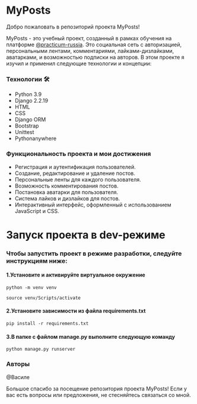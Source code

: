 <h1>MyPosts</h1>
<p>Добро пожаловать в репозиторий проекта MyPosts!</p>
<p>MyPosts - это учебный проект, созданный в рамках обучения на платформе <a href="@practicum-russia">@practicum-russia</a>. Это социальная сеть с авторизацией, персональными лентами, комментариями, лайками-дизлайками, аватарками, и возможностью подписки на авторов. В этом проекте я изучил и применил следующие технологии и концепции:</p>

<h3>Технологии 🛠</h3>
<ul>
  <li>Python 3.9</li>
  <li>Django 2.2.19</li>
  <li>HTML</li>
  <li>CSS</li>
  <li>Django ORM</li>
  <li>Bootstrap</li>
  <li>Unittest</li>
  <li>Pythonanywhere</li>
</ul>

<h3>Функциональность проекта и мои достижения</h3>
<ul>
  <li>Регистрация и аутентификация пользователей.</li>
  <li>Создание, редактирование и удаление постов.</li>
  <li>Персональные ленты для каждого пользователя.</li>
  <li>Возможность комментирования постов.</li>
  <li>Постановка аватарки для пользователя.</li>
  <li>Система лайков и дизлайков для постов.</li>
  <li>Интерактивный интерфейс, оформленный с использованием JavaScript и CSS.</li>
</ul>

<h1>Запуск проекта в dev-режиме</h1>
<h3>Чтобы запустить проект в режиме разработки, следуйте инструкциям ниже:</h3>
<h4><b>1.</b>Установите и активируйте виртуальное окружение</h4>
<pre>
<code>python -m venv venv</code>
</pre>
<pre>
<code>source venv/Scripts/activate</code>
</pre>
<h4><b>2.</b>Установите зависимости из файла requirements.txt</h4>
<pre>
<code>pip install -r requirements.txt</code>
</pre>
<h4><b>3.</b>В папке с файлом manage.py выполните следующую команду</h4>
<pre>
<code>python manage.py runserver</code>
</pre>
<h3>Авторы</h3>
@Василе

<p>Большое спасибо за посещение репозитория проекта MyPosts! Если у вас есть вопросы или предложения, не стесняйтесь связаться со мной.</p>
